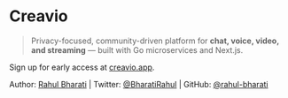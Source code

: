 # Creavio

> Privacy-focused, community-driven platform for **chat, voice, video, and streaming** — built with Go microservices and Next.js.

Sign up for early access at [creavio.app](https://creavio.app).

Author: [Rahul Bharati](https://rahulbharati.dev) | Twitter: [@BharatiRahul](https://twitter.com/BharatiRahul) | GitHub: [@rahul-bharati](https://github.com/rahul-bharati)
